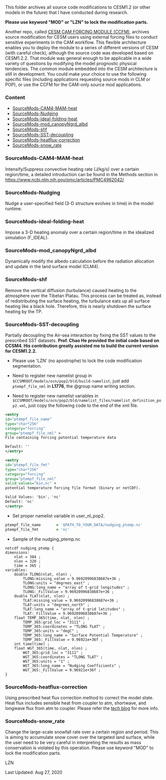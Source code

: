 This folder archives all source code modifications to CESM1.2 (or other models in the future) that I have conducted during research.

**Please use keyword "MOD" or "LZN" to lock the modification parts.**

Another repo, called [CESM CAM FORCING MODULE (CCFM)](https://github.com/Novarizark/cesm-cam-forcing-mod), archives source modification for CESM users using external forcing files to conduct sensitive experiments in the CAM workflow. This flexible architecture enables you to deploy the module to a series of different versions of CESM (with careful check), although the source code was developed based on CESM1.2.2. That module was general enough to be applicable in a wide variety of questions by modifying the model prognostic physical tendencies. The common module embedded into the CESM architecture is still in development. You could make your choice to use the following specific files (including applications requesting source mods in CLM or POP), or use the CCFM for the CAM-only source mod applications.

### Content
    
* [SourceMods-CAM4-MAM-heat](#SourceMods-CAM4-MAM-heat)
* [SourceMods-Nudging](#SourceMods-Nudging)
* [SourceMods-ideal-folding-heat](#SourceMods-ideal-folding-heat)
* [SourceMods-mod_canopyNgrd_albd](#SourceMods-mod_canopyNgrd_albd)
* [SourceMods-shf](#SourceMods-shf)
* [SourceMods-SST-decoupling](#SourceMods-SST-decoupling)
* [SourceMods-heatflux-correction](#SourceMods-heatflux-correction)
* [SourceMods-snow_rate](#SourceMods-snow_rate)

### SourceMods-CAM4-MAM-heat
Intensify/Suppress convective heating rate (J/kg/s) over a certain region/time, a detailed introduction can be found in the Methods section in https://www.ncbi.nlm.nih.gov/pmc/articles/PMC4962042/ 

### SourceMods-Nudging    
Nudge a user-specified field (3-D structure evolves in time) in the model runtime.

### SourceMods-ideal-folding-heat
Impose a 3-D heating anomaly over a certain region/time in the idealized simulation (F_IDEAL).
 
### SourceMods-mod_canopyNgrd_albd
Dynamically modify the albedo calculation before the radiation allocation and update in the land surface model (CLM4).
 
### SourceMods-shf
Remove the vertical diffusion (turbulance) caused heating to the atmosphere over the Tibetan Platau. This process can be treated as, instead of redistributing the surface heating, the turbulance eats up all surface heating like a black hole. Therefore, this is nearly shutdown the surface heating by the TP.

### SourceMods-SST-decoupling
Partially decoupling the Air-sea interaction by fixing the SST values to the prescribed SST datasets. **Prof. Chao He provided the initial code based on CCSM4. His contribution greatly assisted me to build the current version for CESM1.2.2.**

* Please use 'LZN' (no apostrophe) to lock the code modification segmentation.

* Need to register new namelist group in  `$CCSMROOT/models/ocn/pop2/bld/build-namelist`, just add `ptempf_file_nml` in **L1776**, the @group name writing section.

* Need to register new namelist variables in `$CCSMROOT/models/ocn/pop2/bld/namelist_files/namelist_definition_pop2.xml`, just copy the following code to the end of the xml file.

```xml
<entry 
id="ptempf_file_name"
type="char*256"
category="forcing"
group="ptempf_file_nml" >
File containing forcing potential temperature data 

Default: ''
</entry>

<entry 
id="ptempf_file_fmt"
type="char*256"
category="forcing"
group="ptempf_file_nml"
valid_values="bin,nc" >
potential temperature forcing file format (binary or netCDF).

Valid Values: 'bin', 'nc'
Default: 'nc'
</entry>
```

* Set proper namelist variable in user_nl_pop2.

``` fortran
ptempf_file_name       = '$PATH_TO_YOUR_DATA/nudging_ptemp.nc'
ptempf_file_fmt        = 'nc'
```
* Sample of the nudging_ptemp.nc

```
netcdf nudging_ptemp {
dimensions:
    nlat = 384 ;
    nlon = 320 ;
    time = 365 ;
variables:
    double TLONG(nlat, nlon) ;
        TLONG:missing_value = 9.96920996838687e+36 ;
        TLONG:units = "degrees_east" ;
        TLONG:long_name = "array of t-grid longitudes" ;
        TLONG:_FillValue = 9.96920996838687e+36 ;
    double TLAT(nlat, nlon) ;
        TLAT:missing_value = 9.96920996838687e+36 ;
        TLAT:units = "degrees_north" ;
        TLAT:long_name = "array of t-grid latitudes" ;
        TLAT:_FillValue = 9.96920996838687e+36 ;
    float TEMP_365(time, nlat, nlon) ;
        TEMP_365:grid_loc = "3111" ;
        TEMP_365:coordinates = "TLONG TLAT" ;
        TEMP_365:units = "degC" ;
        TEMP_365:long_name = "Surface Potential Temperature" ;
        TEMP_365:_FillValue = 9.96921e+36f ;
    int time(time) ;
    float WGT_365(time, nlat, nlon) ;
        WGT_365:grid_loc = "3111" ;
        WGT_365:coordinates = "TLONG TLAT" ;
        WGT_365:units = "1" ;
        WGT_365:long_name = "Nudging Coefficients" ;
        WGT_365:_FillValue = 9.96921e+36f ;
}
```

### SourceMods-heatflux-correction
Using prescribed heat flux correction method to correct the model state. Heat flux includes sensible heat from coupler to atm, shortwave, and longwave flux from atm to coupler.
Please refer the [tech blog](https://novarizark.github.io/2018/10/29/cesm-fully-coupled-correction/) for more info. 

### SourceMods-snow_rate
Change the large-scale snowfall rate over a certain region and period. This is aiming to accumulate snow cover over the targeted land surface, while the user need to be very careful in interpreting the results as mass conservation is violated by this operation. 
Please use keyword "MOD" to lock the modification parts.

LZN

Last Updated: Aug 27, 2020
